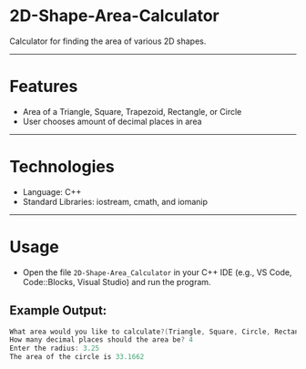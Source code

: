 # 2D-Shape-Area-Calculator
Calculator for finding the area of various 2D shapes. 

---------------------------------------------------------------

# Features
- Area of a Triangle, Square, Trapezoid, Rectangle, or Circle
- User chooses amount of decimal places in area

---------------------------------------------------------------

# Technologies
- Language: C++
- Standard Libraries: iostream, cmath, and iomanip

---------------------------------------------------------------

# Usage
- Open the file `2D-Shape-Area_Calculator` in your C++ IDE (e.g., VS Code, Code::Blocks, Visual Studio) and run the program.

## Example Output:
```cpp
What area would you like to calculate?(Triangle, Square, Circle, Rectangle, Trapezoid): Circle
How many decimal places should the area be? 4
Enter the radius: 3.25
The area of the circle is 33.1662

